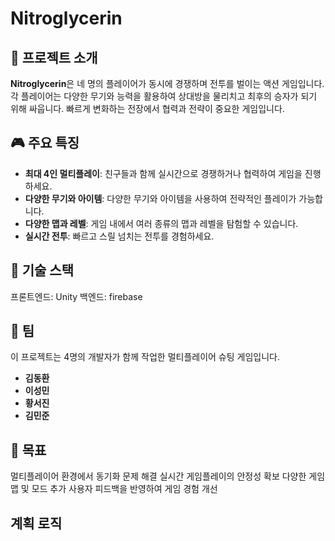# Nitroglycerin

## 🚀 프로젝트 소개

**Nitroglycerin**은 네 명의 플레이어가 동시에 경쟁하며 전투를 벌이는 액션 게임입니다. 각 플레이어는 다양한 무기와 능력을 활용하여 상대방을 물리치고 최후의 승자가 되기 위해 싸웁니다. 빠르게 변화하는 전장에서 협력과 전략이 중요한 게임입니다.

## 🎮 주요 특징
- **최대 4인 멀티플레이**: 친구들과 함께 실시간으로 경쟁하거나 협력하여 게임을 진행하세요.
- **다양한 무기와 아이템**: 다양한 무기와 아이템을 사용하여 전략적인 플레이가 가능합니다.
- **다양한 맵과 레벨**: 게임 내에서 여러 종류의 맵과 레벨을 탐험할 수 있습니다.
- **실시간 전투**: 빠르고 스릴 넘치는 전투를 경험하세요.

## 🌟 기술 스택
프론트엔드: Unity
백엔드: firebase


## 👥 팀
이 프로젝트는 4명의 개발자가 함께 작업한 멀티플레이어 슈팅 게임입니다.

- **김동환**
- **이성민**
- **황서진**
- **김민준**


## 🎯 목표
멀티플레이어 환경에서 동기화 문제 해결
실시간 게임플레이의 안정성 확보
다양한 게임 맵 및 모드 추가
사용자 피드백을 반영하여 게임 경험 개선

## 계획 로직
